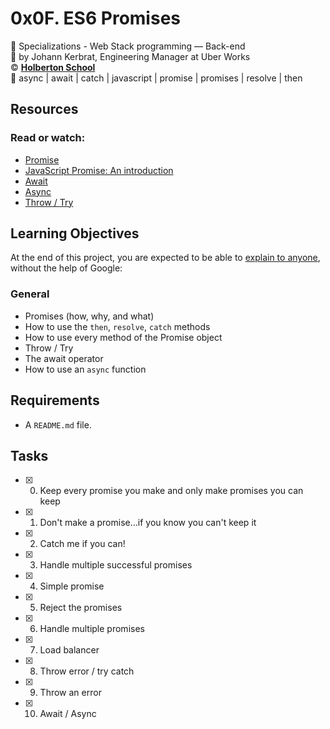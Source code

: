 # 0x0F. ES6 Promises
:open_file_folder: Specializations - Web Stack programming ― Back-end  
:bust_in_silhouette: by Johann Kerbrat, Engineering Manager at Uber Works  
:copyright: **[Holberton School](https://www.holbertonschool.com/)**  
:bookmark: async | await | catch | javascript | promise | promises | resolve | then

## Resources
### Read or watch:
* [Promise](https://developer.mozilla.org/en-US/docs/Web/JavaScript/Reference/Global_Objects/Promise)
* [JavaScript Promise: An introduction](https://web.dev/promises/)
* [Await](https://developer.mozilla.org/en-US/docs/Web/JavaScript/Reference/Operators/await)
* [Async](https://developer.mozilla.org/en-US/docs/Web/JavaScript/Reference/Statements/async_function)
* [Throw / Try](https://developer.mozilla.org/en-US/docs/Web/JavaScript/Reference/Statements/throw)

## Learning Objectives
At the end of this project, you are expected to be able to [explain to anyone](https://fs.blog/2012/04/feynman-technique/), without the help of Google:
### General
* Promises (how, why, and what)
* How to use the ```then```, ```resolve```, ```catch``` methods
* How to use every method of the Promise object
* Throw / Try
* The await operator
* How to use an ```async``` function

## Requirements
* A ```README.md``` file.

## Tasks
* [x] 0. Keep every promise you make and only make promises you can keep
* [x] 1. Don't make a promise...if you know you can't keep it
* [x] 2. Catch me if you can!
* [x] 3. Handle multiple successful promises
* [x] 4. Simple promise
* [x] 5. Reject the promises
* [x] 6. Handle multiple promises
* [x] 7. Load balancer
* [x] 8. Throw error / try catch
* [x] 9. Throw an error
* [x] 10. Await / Async